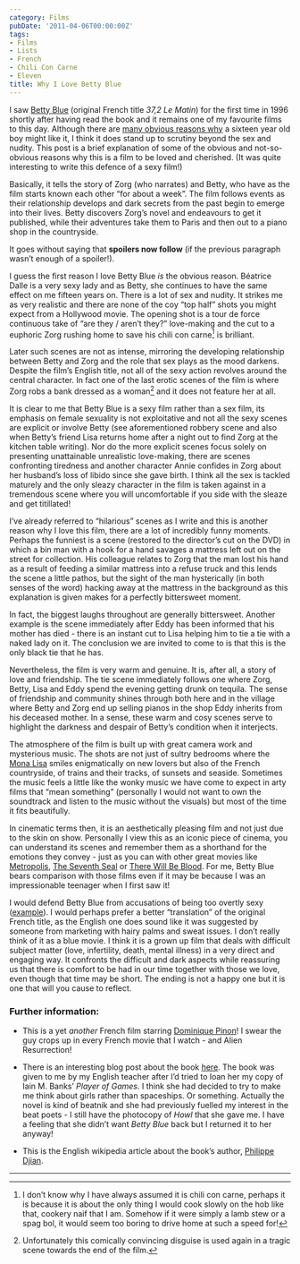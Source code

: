 ```yaml
---
category: Films
pubDate: '2011-04-06T00:00:00Z'
tags:
- Films
- Lists
- French
- Chili Con Carne
- Eleven
title: Why I Love Betty Blue
---
```

I saw [Betty Blue](http://www.imdb.com/title/tt0090563/) (original French title _37,2 Le Matin_) for the first time in 1996 shortly after having read the book and it remains one of my favourite films to this day. Although there are [many obvious reasons why](http://www.google.co.uk/images?hl=en&source=hp&biw=1427&bih=1022&q=b%C3%A9atrice+dalle+betty+blue&gbv=2&aq=f&aqi=&oq=&uss=1) a sixteen year old boy might like it, I think it does stand up to scrutiny beyond the sex and nudity. This post is a brief explanation of some of the obvious and not-so-obvious reasons why this is a film to be loved and cherished. (It was quite interesting to write this defence of a sexy film!)

Basically, it tells the story of Zorg (who narrates) and Betty, who have as the film starts known each other “for about a week”. The film follows events as their relationship develops and dark secrets from the past begin to emerge into their lives. Betty discovers Zorg’s novel and endeavours to get it published, while their adventures take them to Paris and then out to a piano shop in the countryside.

It goes without saying that **spoilers now follow** (if the previous paragraph wasn’t enough of a spoiler!).

I guess the first reason I love Betty Blue _is_ the obvious reason. Béatrice Dalle is a very sexy lady and as Betty, she continues to have the same effect on me fifteen years on. There is a lot of sex and nudity. It strikes me as very realistic and there are none of the coy “top half” shots you might expect from a Hollywood movie. The opening shot is a tour de force continuous take of “are they / aren’t they?” love-making and the cut to a euphoric Zorg rushing home to save his chili con carne[^1] is brilliant.

Later such scenes are not as intense, mirroring the developing relationship between Betty and Zorg and the role that sex plays as the mood darkens. Despite the film’s English title, not all of the sexy action revolves around the central character. In fact one of the last erotic scenes of the film is where Zorg robs a bank dressed as a woman[^2] and it does not feature her at all.

It is clear to me that Betty Blue is a sexy film rather than a sex film, its emphasis on female sexuality is not exploitative and not all the sexy scenes are explicit or involve Betty (see aforementioned robbery scene and also when Betty’s friend Lisa returns home after a night out to find Zorg at the kitchen table writing). Nor do the more explicit scenes focus solely on presenting unattainable unrealistic love-making, there are scenes confronting tiredness and another character Annie confides in Zorg about her husband’s loss of libido since she gave birth. I think all the sex is tackled maturely and the only sleazy character in the film is taken against in a tremendous scene where you will uncomfortable if you side with the sleaze and get titillated!

I’ve already referred to “hilarious” scenes as I write and this is another reason why I love this film, there are a lot of incredibly funny moments. Perhaps the funniest is a scene (restored to the director’s cut on the DVD) in which a bin man with a hook for a hand savages a mattress left out on the street for collection. His colleague relates to Zorg that the man lost his hand as a result of feeding a similar mattress into a refuse truck and this lends the scene a little pathos, but the sight of the man hysterically (in both senses of the word) hacking away at the mattress in the background as this explanation is given makes for a perfectly bittersweet moment.

In fact, the biggest laughs throughout are generally bittersweet. Another example is the scene immediately after Eddy has been informed that his mother has died - there is an instant cut to Lisa helping him to tie a tie with a naked lady on it. The conclusion we are invited to come to is that this is the only black tie that he has.

Nevertheless, the film is very warm and genuine. It is, after all, a story of love and friendship. The tie scene immediately follows one where Zorg, Betty, Lisa and Eddy spend the evening getting drunk on tequila. The sense of friendship and community shines through both here and in the village where Betty and Zorg end up selling pianos in the shop Eddy inherits from his deceased mother. In a sense, these warm and cosy scenes serve to highlight the darkness and despair of Betty’s condition when it interjects.

The atmosphere of the film is built up with great camera work and mysterious music. The shots are not just of sultry bedrooms where the [Mona Lisa](http://en.wikipedia.org/wiki/Mona_lisa) smiles enigmatically on new lovers but also of the French countryside, of trains and their tracks, of sunsets and seaside. Sometimes the music feels a little like the wonky music we have come to expect in arty films that “mean something” (personally I would not want to own the soundtrack and listen to the music without the visuals) but most of the time it fits beautifully.

In cinematic terms then, it is an aesthetically pleasing film and not just due to the skin on show. Personally I view this as an iconic piece of cinema, you can understand its scenes and remember them as a shorthand for the emotions they convey - just as you can with other great movies like [Metropolis](http://www.imdb.com/title/tt0017136/), [The Seventh Seal](http://www.imdb.com/title/tt0050976/) or [There Will Be Blood](http://www.imdb.com/title/tt0469494/). For me, Betty Blue bears comparison with those films even if it may be because I was an impressionable teenager when I first saw it!

I would defend Betty Blue from accusations of being too overtly sexy ([example](http://rogerebert.suntimes.com/apps/pbcs.dll/article?AID=/19861225/REVIEWS/612250301/1023)). I would perhaps prefer a better “translation” of the original French title, as the English one does sound like it was suggested by someone from marketing with hairy palms and sweat issues. I don’t really think of it as a blue movie. I think it is a grown up film that deals with difficult subject matter (love, infertility, death, mental illness) in a very direct and engaging way. It confronts the difficult and dark aspects while reassuring us that there is comfort to be had in our time together with those we love, even though that time may be short. The ending is not a happy one but it is one that will you cause to reflect.

### Further information:

* This is a yet _another_ French film starring [Dominique Pinon](http://www.imdb.com/name/nm0684500/)! I swear the guy crops up in every French movie that I watch - and Alien Resurrection!

* There is an interesting blog post about the book [here](http://zenbullets.com/blog/?p=87). The book was given to me by my English teacher after I’d tried to loan her my copy of Iain M. Banks’ _Player of Games_. I think she had decided to try to make me think about girls rather than spaceships. Or something. Actually the novel is kind of beatnik and she had previously fuelled my interest in the beat poets - I still have the photocopy of _Howl_ that she gave me. I have a feeling that she didn’t want _Betty Blue_ back but I returned it to her anyway!

* This is the English wikipedia article about the book’s author, [Philippe Djian](http://en.wikipedia.org/wiki/Philippe_Djian).

***

[^1]:I don’t know why I have always assumed it is chili con carne, perhaps it is because it is about the only thing I would cook slowly on the hob like that, cookery naif that I am. Somehow if it were simply a lamb stew or a spag bol, it would seem too boring to drive home at such a speed for!

[^2]:Unfortunately this comically convincing disguise is used again in a tragic scene towards the end of the film.